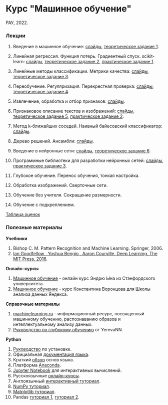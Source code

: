 # Курс "Машинное обучение"
РАУ, 2022.

### Лекции

1. Введение в машинное обучение: [слайды](https://docs.google.com/presentation/d/1-aSERO3trKOTnbc1dkjpAqNTJG2UZNsHD_hTXYSUJXw/edit?usp=sharing), [теоретическое задание 1](https://forms.gle/n4PK1FGKvc6JFZtr5).

1. Линейная регрессия. Функция потерь. Градиентный спуск. scikit-learn: [слайды](https://docs.google.com/presentation/d/1RNxkaMBy0fgribukRGiLhIDDceWxMUz3qPKfgbRted0/edit?usp=sharing), [теоретическое задание 2](https://forms.gle/1HTHy3nbqkaLr3EZ6), [практическое задание 1](https://docs.google.com/document/d/1RlezO7Dbq3ZFjAXX5RNseeTVJlQs5duSW0h8k0RFaJQ/edit?usp=sharing).

1. Линейные методы классификации. Метрики качества: [слайды](https://docs.google.com/presentation/d/1cG8Ary-Wd4HlNn1smWXI3w_GMNdSJsT19GeZs1Eepi0/edit?usp=sharing), [теоретическое задание 3](https://forms.gle/uhfPeQxBsdX4hqPKA).

1. Переобучение. Регуляризация. Перекрестная проверка: [слайды](https://docs.google.com/presentation/d/1NDxO-YnYEtugXvESODJqekLZPaDEgzQn4TeT_sc9S3Y/edit?usp=sharing), [теоретическое задание 4](https://forms.gle/cEPqWsqnHccnXtvY7).

1. Извлечение, обработка и отбор признаков: [слайды](https://docs.google.com/presentation/d/17yAu3QX5URxiXj-Qt3twTmNGgU1H1fSEqPfsGHIqVcQ/edit?usp=sharing).

1. Признаковое описание текстов и изображений: [слайды](https://docs.google.com/presentation/d/1fEl0mB5v-fywNRgSDb_-qJJUpEfmhnN-ew4empOX-WM/edit?usp=sharing), [теоретическое задание 5](https://forms.gle/6yvPeAmx2KpUoAJo7), [практическое задание 2](https://docs.google.com/document/d/1X8zU3wQDoPRLBz_qH_wtzanu9Usth5qovk00VXukZTA/edit?usp=sharing).

1. Метод k-ближайших соседей. Наивный байесовский классификатор: [слайды](https://docs.google.com/presentation/d/1JcD2A5IderCalVJUVTipQ4Hl8fqP8duxLt8n9sFx_rs/edit?usp=sharing).

1. Дерево решений. Ансамбли: [слайды](https://docs.google.com/presentation/d/1EhUA9gP4a4UaWxjR617ezcKoW9Cbb0pkhW1HQFOiCZQ/edit?usp=sharing).

1. Введение в нейронные сети: [слайды](https://docs.google.com/presentation/d/1Osi02uXNCaQoM8hMSlq74Ziw6WPXvXyi5eW2_Ke756M/edit?usp=sharing), [теоретическое задание 6](https://forms.gle/95TL5b66bPi1Wqyc8).

1. Программные библиотеки для разработки нейронных сетей: [слайды](https://docs.google.com/presentation/d/1CEwmTJXqhpuG5LuuS-In4BJeMHJr8-0Px1-rW70uk1E/edit?usp=sharing), [практическое задание 3](https://docs.google.com/document/d/1vIgWgqXatApMZ0ODMY3Cds0YMhT3lzFbag6p3d8ksC8/edit?usp=sharing).

1. Глубокое обучение. Перенос обучения, тонкая настройка.

1. Обработка изображений. Сверточные сети.

1. Обучение без учителя. Сокращение размерности.

1. Обучение с подкреплением.

[Таблица оценок](https://docs.google.com/spreadsheets/d/1ZBdxUKDIlAWlzEn72AYXW79aNRzg6tx4hft73ZAJDUo/edit?usp=sharing)

### Полезные материалы

**Учебники**

1. Bishop C. M. Pattern Recognition and Machine Learning. Springer, 2006.
1. [Ian Goodfellow , Yoshua Bengio , Aaron Courville, Deep Learning, The MIT Press, 2016](https://www.deeplearningbook.org/).

**Онлайн-курсы**

1. [Машинное обучение](https://ru.coursera.org/learn/machine-learning) - онлайн курс Эндрю Ына из Стэнфордского университета.
1. [Машинное обучение](https://youtu.be/SZkrxWhI5qM) - курс Константина Воронцова для Школы анализа данных Яндекса.

**Справочные материалы**

1. [machinelearning.ru](http://www.machinelearning.ru) - информационный ресурс, посвященный машинному обучению, распознаванию образов и интеллектуальному анализу данных.
1. [Руководство по глубокому обучению](https://yerevann.com/a-guide-to-deep-learning/) от YerevaNN.

**Python**

1. [Руководство](https://realpython.com/installing-python/) по установке.
1. Официальная [документация языка](https://www.python.org/doc/).
1. Краткий [обзор](https://cs231n.github.io/python-numpy-tutorial/#python-basic) основ языка.
1. Платформа [Anaconda](https://www.anaconda.com/distribution/#download-section).
1. [Jupyter Notebook](http://math-hse.info/f/2018-19/py-polit/instruction_JN.pdf) для интерактивных вычислений.
1. Русскоязычные [онлайн-курсы](https://pythonworld.ru/kursy/free.html).
1. Англоязычный [интерактивный туториал](https://www.learnpython.org/).
1. [NumPy туториал](https://docs.scipy.org/doc/numpy-dev/user/quickstart.html).
1. [Matplotlib туториал](http://matplotlib.org/users/pyplot_tutorial.html).
1. Pandas [туториал 1](https://yadi.sk/i/pWwVPxvL3N9mX3), [туториал 2](http://pandas.pydata.org/pandas-docs/stable/tutorials.html).
